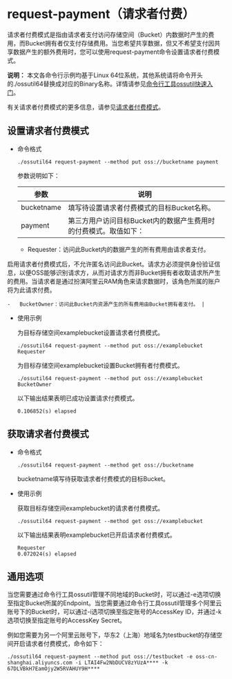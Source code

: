 # request-payment（请求者付费）

请求者付费模式是指由请求者支付访问存储空间（Bucket）内数据时产生的费用，而Bucket拥有者仅支付存储费用。当您希望共享数据，但又不希望支付因共享数据产生的额外费用时，您可以使用request-payment命令设置请求者付费模式。

**说明：** 本文各命令行示例均基于Linux 64位系统，其他系统请将命令开头的./ossutil64替换成对应的Binary名称。详情请参见[命令行工具ossutil快速入门](/cn.zh-CN/快速入门/命令行工具ossutil快速入门.md)。

有关请求者付费模式的更多信息，请参见[请求者付费模式](/cn.zh-CN/开发指南/存储空间（Bucket）/请求者付费模式.md)。

## 设置请求者付费模式

-   命令格式

    ```
    ./ossutil64 request-payment --method put oss://bucketname payment
    ```

    参数说明如下：

    |参数|说明|
    |--|--|
    |bucketname|填写待设置请求者付费模式的目标Bucket名称。|
    |payment|第三方用户访问目标Bucket内的数据产生费用时的付费模式。取值如下：

    -   Requester：访问此Bucket内的数据产生的所有费用由请求者支付。

启用请求者付费模式后，不允许匿名访问此Bucket。请求方必须提供身份验证信息，以便OSS能够识别请求方，从而对请求方而非Bucket拥有者收取请求所产生的费用。当请求者是通过扮演阿里云RAM角色来请求数据时，该角色所属的账户将为此请求付费。

    -   BucketOwner：访问此Bucket内资源产生的所有费用由Bucket拥有者支付。 |

-   使用示例

    为目标存储空间examplebucket设置请求者付费模式。

    ```
    ./ossutil64 request-payment --method put oss://examplebucket Requester
    ```

    为目标存储空间examplebucket设置Bucket拥有者付费模式。

    ```
    ./ossutil64 request-payment --method put oss://examplebucket BucketOwner
    ```

    以下输出结果表明已成功设置请求付费模式。

    ```
    0.106852(s) elapsed
    ```


## 获取请求者付费模式

-   命令格式

    ```
    ./ossutil64 request-payment --method get oss://bucketname
    ```

    bucketname填写待获取请求者付费模式的目标Bucket。

-   使用示例

    获取目标存储空间examplebucket的请求者付费模式。

    ```
    ./ossutil64 request-payment --method get oss://examplebucket
    ```

    以下输出结果表明examplebucket已开启请求者付费模式。

    ```
    Requester
    0.072024(s) elapsed
    ```


## 通用选项

当您需要通过命令行工具ossutil管理不同地域的Bucket时，可以通过-e选项切换至指定Bucket所属的Endpoint。当您需要通过命令行工具ossutil管理多个阿里云账号下的Bucket时，可以通过-i选项切换至指定账号的AccessKey ID，并通过-k选项切换至指定账号的AccessKey Secret。

例如您需要为另一个阿里云账号下，华东2（上海）地域名为testbucket的存储空间开启请求者付费模式，命令如下：

```
./ossutil64 request-payment --method put oss://testbucket -e oss-cn-shanghai.aliyuncs.com -i LTAI4Fw2NbDUCV8zYUzA**** -k 67DLVBkH7EamOjy2W5RVAHUY9H****
```

